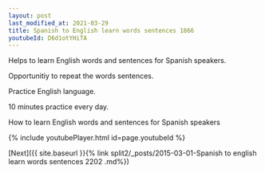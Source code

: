 ```yaml
---
layout: post
last_modified_at: 2021-03-29
title: Spanish to English learn words sentences 1866 
youtubeId: D6d1otYHiTA
---
```

 
 
Helps to learn English words and sentences for Spanish speakers.

Opportunitiy to repeat the words sentences. 

Practice English language. 
 
10 minutes practice every day. 
 
How to learn English words and sentences for Spanish speakers 
 
{% include youtubePlayer.html id=page.youtubeId %}
 
 
[Next]({{ site.baseurl }}{% link  split2/_posts/2015-03-01-Spanish to english learn words sentences 2202 .md%})
 
